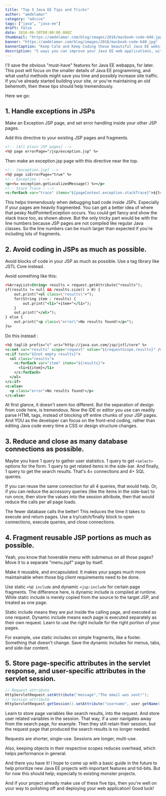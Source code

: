```yaml
---
title: "Top 5 Java EE Tips and Tricks"
author: "amdelamar"
category: "advice"
tags: ["java", "java-ee"]
draft: false
date: 2016-06-30T00:00:00.000Z
thumbnail: "https://amdelamar.com/blog/images/2016/macbook-code-640.jpg"
banner: "https://amdelamar.com/blog/images/2016/macbook-code-640.jpg"
bannerCaption: "Keep Calm and Keep Coding those beautiful Java EE websites. (Photo Credit: NegativeSpace)"
description: "5 ways you can improve your Java EE web applications, with these tips and tricks."
---
```


I'll save the obvious "must-have" features for Java EE webapps, for later. This post will focus on the smaller details of Java EE programming, and what useful methods might save you time and possibly increase site traffic. If you've already started building your site, or you're maintaining an old behemoth, then these tips should help tremendously.

Here we go:

## 1. Handle exceptions in JSPs

Make an Exception JSP page, and set error handling inside your other JSP pages.

Add this directive to your existing JSP pages and fragments.

```xml
<!-- [All plain JSP pages] -->
<%@ page errorPage="/jsp/exception.jsp" %>
```

Then make an exception.jsp page with this directive near the top.

```xml
<!-- [exception.jsp] -->
<%@ page isErrorPage="true" %>
<!-- Exception : -->
<p><%= exception.getLocalizedMessage() %></p>
<!-- Stack Trace : -->
<c:forEach var="trace" items="${pageContext.exception.stackTrace}">${trace}<br/></c:forEach>
```

This helps tremendously when debugging bad code inside JSPs. Especially if your pages are heavily fragmented. You can get a better idea of where that pesky NullPointerException occurs. You could get fancy and show the stack trace too, as shown above. But the only tricky part would be with the line numbers because JSP pages are not compiled like regular Java classes. So the line numbers can be much larger than expected if you're including lots of fragments.

## 2. Avoid coding in JSPs as much as possible.

Avoid blocks of code in your JSP as much as possible. Use a tag library like JSTL Core instead.

Avoid something like this:

```xml
<%ArrayList<String> results = request.getAttribute("results");
if(results != null && results.size() > 0) {
    out.print("<ol class=\"results\">");
    for(String item : results) {
        out.print("<li>"+item+"</li>");
    }
    out.print("</ol>");
} else {
    out.print("<p class=\"error\">No results found!</p>");
}%>
```

Do this instead :

```xml
<%@ taglib prefix="c" uri="http://java.sun.com/jsp/jstl/core" %>
<c:set var="results" scope="request" value="${requestScope.results}" />
<c:if test="${not empty results}">
  <ol class="results">
    <c:forEach var="item" items="${results}">
      <li>${item}</li>
    </c:forEach>
  </ol>
</c:if>
<c:else>
  <p class="error">No results found!</p>
</c:else>
```

At first glance, it doesn't seem too different. But the separation of design from code here, is tremendous. Now the IDE or editor you use can readily parse HTML tags, instead of blocking off entire chunks of your JSP pages. And YOU as the developer can focus on the front-end coding, rather than editing Java code every time a CSS or design structure changes.

## 3. Reduce and close as many database connections as possible.

Maybe you have 1 query to gather user statistics. 1 query to get `<select>` options for the form. 1 query to get related items in the side-bar. And finally, 1 query to get the search results. That's 4+ connections and 4+ SQL queries.

If you can reuse the same connection for all 4 queries, that would help. Or, if you can reduce the accessory queries (like the items in the side-bar) to run once, then store the values into the session attribute, then that would reduce the calls per all page loads.

The fewer database calls the better! This reduces the time it takes to execute and return pages. Use a try/catch/finally block to open connections, execute queries, and close connections.

## 4. Fragment reusable JSP portions as much as possible.

Yeah, you know that hoverable menu with submenus on all those pages?  
Move it to a separate "menu.jspf" page by itself.

Make it reusable, and encapsulated. It makes your pages much more maintainable when those big client requirements need to be done.

Use static `<%@ include` and dynamic `<jsp:include` for certain page fragments. The difference here, is dynamic include is compiled at runtime. While static include is merely copied from the source to the target JSP, and treated as one page.

Static include means they are put inside the calling page, and executed as one request. Dynamic include means each page is executed separately as their own request. Learn to use the right include for the right portion of your pages.

For example, use static includes on simple fragments, like a footer. Something that doesn't change. Save the dynamic includes for menus, tabs, and side-bar content.

## 5. Store page-specific attributes in the servlet response, and user-specific attributes in the servlet session.

```java
// Request attribute
HttpServletRequest.setAttribute("message","The email was sent!");
// Session attribute
HttpServletRequest.getSession().setAttribute("username", user.getName());
```

Learn to store page variables like search results, into the request. And store user related variables in the session. That way, if a user navigates away from the search page, for example. Then they still retain their session, but the request page that produced the search results is no longer needed.

Requests are shorter, single-use. Sessions are longer, multi-use.

Also, keeping objects in their respective scopes reduces overhead, which helps performance in general.

And there you have it! I hope to come up with a basic guide in the future to help prioritize new Java EE projects with important features and tid-bits. But for now this should help; especially to existing monster projects.

And if your project already make use of these five tips, then you're well on your way to polishing off and deploying your web application! Good luck!
